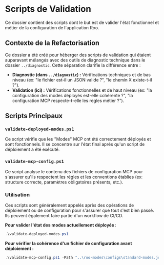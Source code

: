 # Scripts de Validation

Ce dossier contient des scripts dont le but est de valider l'état fonctionnel et métier de la configuration de l'application Roo.

## Contexte de la Refactorisation

Ce dossier a été créé pour héberger des scripts de validation qui étaient auparavant mélangés avec des outils de diagnostic technique dans le dossier `../diagnostic`. Cette séparation clarifie la différence entre :

-   **Diagnostic (dans `../diagnostic`) :** Vérifications techniques et de bas niveau (ex: "le fichier est-il un JSON valide ?", "le chemin X existe-t-il ?").
-   **Validation (ici) :** Vérifications fonctionnelles et de haut niveau (ex: "la configuration des modes déployés est-elle cohérente ?", "la configuration MCP respecte-t-elle les règles métier ?").

## Scripts Principaux

### `validate-deployed-modes.ps1`

Ce script vérifie que les "Modes" MCP ont été correctement déployés et sont fonctionnels. Il se concentre sur l'état final après qu'un script de déploiement a été exécuté.

### `validate-mcp-config.ps1`

Ce script analyse le contenu des fichiers de configuration MCP pour s'assurer qu'ils respectent les règles et les conventions établies (ex: structure correcte, paramètres obligatoires présents, etc.).

### Utilisation

Ces scripts sont généralement appelés après des opérations de déploiement ou de configuration pour s'assurer que tout s'est bien passé. Ils peuvent également faire partie d'un workflow de CI/CD.

**Pour valider l'état des modes actuellement déployés :**
```powershell
.\validate-deployed-modes.ps1
```

**Pour vérifier la cohérence d'un fichier de configuration avant déploiement :**
```powershell
.\validate-mcp-config.ps1 -Path "..\roo-modes\configs\standard-modes.json"